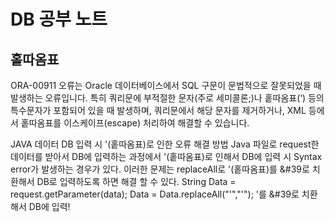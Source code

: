 DB 공부 노트
=============



홑따옴표
--------

ORA-00911 오류는 Oracle 데이터베이스에서 SQL 구문이 문법적으로 잘못되었을 때 발생하는 오류입니다. 특히 쿼리문에 부적절한 문자(주로 세미콜론;)나 홑따옴표(‘) 등의 특수문자가 포함되어 있을 때 발생하며, 쿼리문에서 해당 문자를 제거하거나, XML 등에서 홑따옴표를 이스케이프(escape) 처리하여 해결할 수 있습니다. 

JAVA 데이터 DB 입력 시 '(홑따옴표)로 인한 오류 해결 방법
Java 파일로 request한 데이터를 받아서 DB에 입력하는 과정에서 '(홑따옴표)로 인해서 DB에 입력 시 Syntax error가 발생하는 경우가 있다. 이러한 문제는 replaceAll로 '(홑따옴표)를 &#39로 치환해서 DB로 입력하도록 하면 해결 할 수 있다.
String Data = request.getParameter(data);
Data = Data.replaceAll("'","&#39;");
'를 &#39로 치환해서 DB에 입력!
